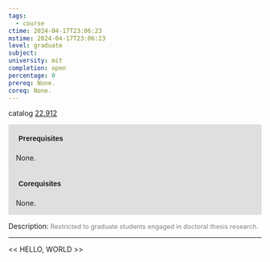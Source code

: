 ```yaml
---
tags:
  - course
ctime: 2024-04-17T23:06:23
mstime: 2024-04-17T23:06:23
level: graduate
subject: 
university: mit
completion: open
percentage: 0
prereq: None.
coreq: None.
---
```


catalog [22.912](http://student.mit.edu/catalog/m22c.html#22.912)

<span style="display: block; padding: 15px; background-color: rgb(100, 100, 100, 0.2);"><font id="m_prereq2778_0" style="display: block; font-family: Arial, sans-serif; font-weight: bold; padding: 5px">Prerequisites</font><br><span id="prereq2778_0">None.</span></span>
<span style="display: block; padding: 15px; background-color: rgb(100, 100, 100, 0.2);"><font id="m_coreq2778_0" style="display: block; font-family: Arial, sans-serif; font-weight: bold; padding: 5px">Corequisites</font><br><span id="coreq2778_0">None.</span></span>

<font style="">Description:</font>
<font style="color: grey; font-size: 0.8rem;">Restricted to graduate students engaged in doctoral thesis research.</font>



---

<< HELLO, WORLD >>
